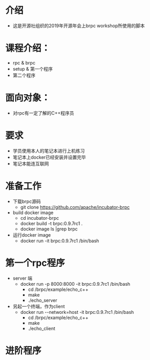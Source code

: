 # 介绍
* 这是开源社组织的2019年开源年会上brpc workshop所使用的脚本

# 课程介绍：
  * rpc & brpc
  * setup & 第一个程序
  * 第二个程序

# 面向对象：
* 对rpc有一定了解的C++程序员


# 要求
* 学员使用本人的笔记本进行上机练习
* 笔记本上docker已经安装并设置完毕
* 笔记本能连互联网

# 准备工作
* 下载brpc源码
  *  git clone https://github.com/apache/incubator-brpc
* build docker image
  * cd incubator-brpc
  * docker build -t brpc:0.9.7rc1 .
  * docker image ls |grep brpc
* 运行docker image
  * docker run -it brpc:0.9.7rc1 /bin/bash


# 第一个rpc程序
  * server 端
    * docker run -p 8000:8000 -it brpc:0.9.7rc1 /bin/bash
      * cd /brpc/example/echo_c++
      * make
      * ./echo_server
  * 另起一个终端，作为client
    * docker run --network=host -it brpc:0.9.7rc1 /bin/bash
      * cd /brpc/example/echo_c++
      * make
      * ./echo_client

# 进阶程序

